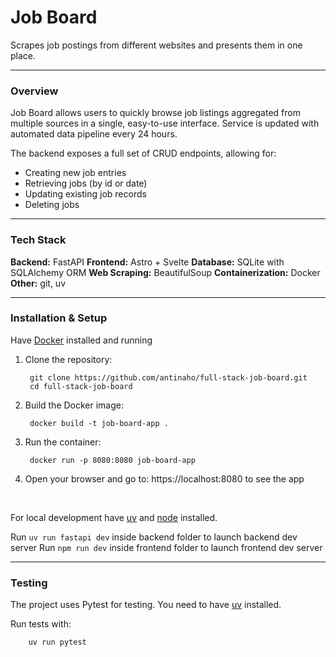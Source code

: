 # Job Board 

Scrapes job postings from different websites and presents them in one place.

---

### Overview

Job Board allows users to quickly browse job listings aggregated from multiple sources in a single, easy-to-use interface. Service is updated with automated data pipeline every 24 hours.

The backend exposes a full set of CRUD endpoints, allowing for:
- Creating new job entries
- Retrieving jobs (by id or date)
- Updating existing job records
- Deleting jobs

---
### Tech Stack

**Backend:** FastAPI
**Frontend:** Astro + Svelte
**Database:** SQLite with SQLAlchemy ORM
**Web Scraping:** BeautifulSoup
**Containerization:** Docker
**Other:** git, uv

---

### Installation & Setup

Have [Docker](https://www.docker.com/products/docker-desktop/) installed and running

1. Clone the repository:

        git clone https://github.com/antinaho/full-stack-job-board.git  
        cd full-stack-job-board

2. Build the Docker image:

        docker build -t job-board-app .

3. Run the container:

        docker run -p 8080:8080 job-board-app

4. Open your browser and go to: https://localhost:8080 to see the app


<br>

For local development have [uv](https://docs.astral.sh/uv/) and [node](https://nodejs.org/en/) installed.

Run `uv run fastapi dev` inside backend folder to launch backend dev server
Run `npm run dev` inside frontend folder to launch frontend dev server

---

### Testing

The project uses Pytest for testing. You need to have [uv](https://docs.astral.sh/uv/) installed.

Run tests with:

        uv run pytest